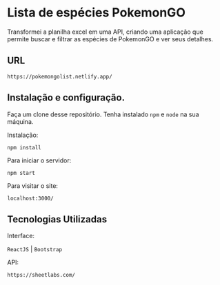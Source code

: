 # Lista de espécies PokemonGO

Transformei a planilha excel em uma API, criando uma aplicação que permite buscar e filtrar as espécies de PokemonGO e ver seus detalhes.

## URL

`https://pokemongolist.netlify.app/`

## Instalação e configuração.

Faça um clone desse repositório. Tenha instalado `npm` e `node` na sua máquina.

Instalação:

`npm install`  

Para iniciar o servidor:

`npm start`  

Para visitar o site:

`localhost:3000/`  

## Tecnologias Utilizadas

Interface: 

`ReactJS` | `Bootstrap`

API: 

`https://sheetlabs.com/`
